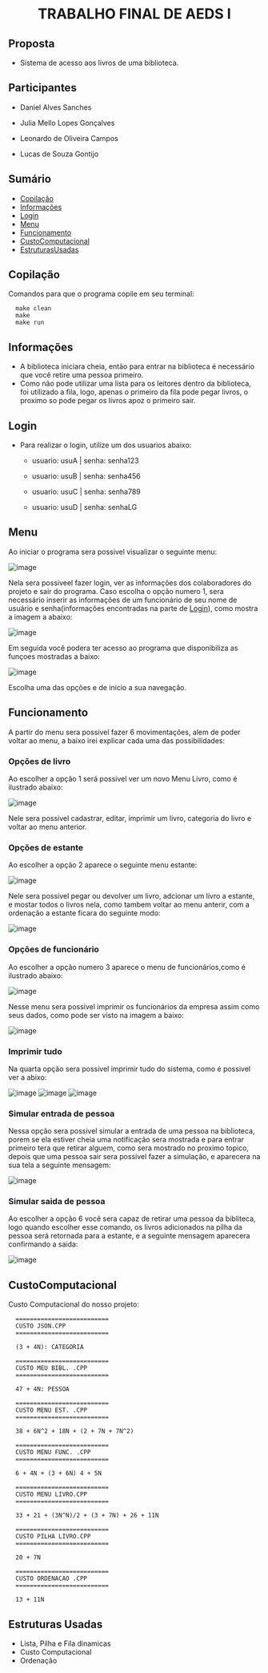 <h1 align="center">TRABALHO FINAL DE AEDS I</h1>

## Proposta

- Sistema de acesso aos livros de uma biblioteca.

## Participantes

- Daniel Alves Sanches

- Julia Mello Lopes Gonçalves

- Leonardo de Oliveira Campos

- Lucas de Souza Gontijo

## Sumário
<!--ts-->
   * [Copilação](#Copilação)
   * [Informações](#Informações)
   * [Login](#Login)
   * [Menu](#Menu)
   * [Funcionamento](#Funcionamento)
   * [CustoComputacional](#CustoComputacional)
   * [EstruturasUsadas](#EstruturasUsadas)
<!--te-->

## Copilação 

Comandos para que o programa copile em seu terminal:

      make clean
      make
      make run

## Informações

- A biblioteca iniciara cheia, então para entrar na biblioteca é necessário que você retire uma pessoa primeiro.
- Como não pode utilizar uma lista para os leitores dentro da biblioteca, foi utilizado a fila, logo, apenas o primeiro da fila pode pegar livros, o proximo so pode pegar os livros apoz o primeiro sair.

## Login

- Para realizar o login, utilize um dos usuarios abaixo:
  - usuario: usuA | senha: senha123

  - usuario: usuB | senha: senha456

  - usuario: usuC | senha: senha789

  - usuario: usuD | senha: senhaLG

## Menu

Ao iniciar o programa sera possivel visualizar o seguinte menu:

![image](https://user-images.githubusercontent.com/84408875/132895759-29fd6269-61ab-440a-a7c7-25c5b59b46fd.png)

Nela sera possiveel fazer login, ver as informações dos colaboradores do projeto e sair do programa. Caso escolha o opção numero 1, sera necessário inserir as informações de um funcionário de seu nome de usuário e senha(informações encontradas na parte de [Login](#Login)), como mostra a imagem a abaixo:

![image](https://user-images.githubusercontent.com/84408875/132895987-dd042683-8b27-4c5b-ac2a-4297b12b7451.png)

Em seguida você podera ter acesso ao programa que disponibiliza as funçoes mostradas a baixo:

![image](https://user-images.githubusercontent.com/84408875/132898769-fe00cf7f-ea4d-4b76-903b-8075a7cae591.png)

Escolha uma das opções e de inicio a sua navegação.

## Funcionamento 

A partir do menu sera possivel fazer 6 movimentações, alem de poder voltar ao menu, a baixo irei explicar cada uma das possibilidades:

### Opções de livro

Ao escolher a opção 1 será possivel ver um novo Menu Livro, como é ilustrado abaixo:

![image](https://user-images.githubusercontent.com/84408875/132896623-0fccc7be-7f3c-44e9-83ee-56cc7a6eddcd.png)


Nele sera possivel cadastrar, editar, imprimir um livro, categoria do livro e voltar ao menu anterior.

### Opções de estante

Ao escolher a opção 2 aparece o seguinte menu estante:

![image](https://user-images.githubusercontent.com/84408875/132924177-d6d881ce-7c8b-40a9-a4b7-6e148122d858.png)

Nele sera possivel pegar ou devolver um livro, adcionar um livro a estante, e mostar todos o livros nela, como tambem voltar ao menu anterir, com a ordenação a estante ficara do seguinte modo:

![image](https://user-images.githubusercontent.com/84408875/132924247-dcee5493-5979-4d19-a77a-de110c2f4312.png)

### Opções de funcionário

Ao escolher a opção numero 3 aparece o menu de funcionários,como é ilustrado abaixo:

![image](https://user-images.githubusercontent.com/84408875/132897156-253a86f9-e959-4dff-9c5b-3210bf3ddd70.png)

Nesse menu sera possivel imprimir os funcionários da empresa assim como seus dados, como pode ser visto na imagem a baixo:

![image](https://user-images.githubusercontent.com/84408875/132924192-6eaca2e2-7aba-47ef-8c69-345aaa2f2678.png)

### Imprimir tudo 

Na quarta opção sera possivel imprimir tudo do sistema, como é possivel ver a abixo:

![image](https://user-images.githubusercontent.com/84408875/132897568-bd933875-5369-4080-97ff-f01685487848.png)
![image](https://user-images.githubusercontent.com/84408875/132897614-6d56f4ca-7fbc-441d-9ba9-5262b65d6bfc.png)
![image](https://user-images.githubusercontent.com/84408875/132897643-9aa9428a-5fdd-4948-bbba-a00b503bb16e.png)

### Simular entrada de pessoa

Nessa opção sera possivel simular a entrada de uma pessoa na biblioteca, porem se ela estiver cheia uma notificação sera mostrada e para entrar primeiro tera que retirar alguem, como sera mostrado no proximo topico, depois que uma pessoa sair sera possivel fazer a simulação, e aparecera na sua tela a seguinte mensagem:

![image](https://user-images.githubusercontent.com/84408875/132897966-fbf3de6d-6d9a-440f-91c2-7b4a8700aa81.png)

### Simular saida de pessoa

Ao escolher a opção 6 você sera capaz de retirar uma pessoa da bibliteca, logo quando escolher esse comando, os livros adicionados na pilha da pessoa será retornada para a estante, e a seguinte mensagem aparecera confirmando a saida:

![image](https://user-images.githubusercontent.com/84408875/132897919-4cfe2ecc-c47b-4e9d-b01b-6da16da525da.png)

## CustoComputacional

Custo Computacional do nosso projeto:

```
  ==========================
  CUSTO JSON.CPP
  ==========================

  (3 + 4N): CATEGORIA

  ==========================
  CUSTO MEU BIBL. .CPP
  ==========================

  47 + 4N: PESSOA

  ==========================
  CUSTO MENU EST. .CPP
  ==========================

  38 + 6N^2 + 18N + (2 + 7N + 7N^2)

  ==========================
  CUSTO MENU FUNC. .CPP
  ==========================

  6 + 4N + (3 + 6N) 4 + 5N

  ==========================
  CUSTO MENU LIVRO.CPP
  ==========================

  33 + 21 + (3N^N)/2 + (3 + 7N) + 26 + 11N

  ==========================
  CUSTO PILHA LIVRO.CPP
  ==========================

  20 + 7N

  ==========================
  CUSTO ORDENACAO .CPP
  ==========================

  13 + 11N
```

## Estruturas Usadas

- Lista, Pilha e Fila dinamicas
- Custo Computacional
- Ordenação
